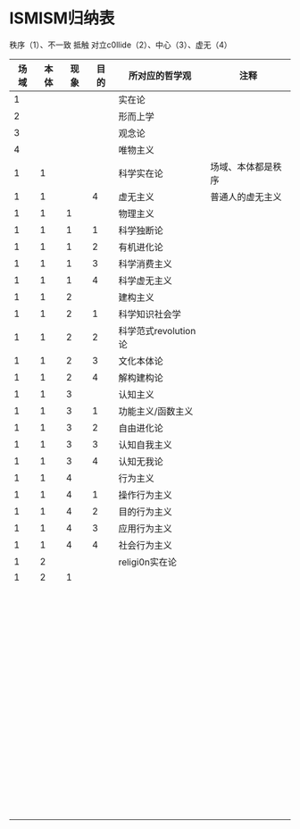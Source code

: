 # ISMISM归纳表

秩序（1）、不一致 抵触 对立c0llide（2）、中心（3）、虚无（4）

| 场域 | 本体 | 现象 | 目的 | 所对应的哲学观    | 注释               |
| ---- | ---- | ---- | ---- | ----------------- | ------------------ |
| 1    |      |      |      | 实在论            |                    |
| 2    |      |      |      | 形而上学          |                    |
| 3    |      |      |      | 观念论            |                    |
| 4    |      |      |      | 唯物主义          |                    |
| 1    | 1    |      |      | 科学实在论        | 场域、本体都是秩序 |
| 1    | 1    |      | 4    | 虚无主义          | 普通人的虚无主义   |
| 1    | 1    | 1    |      | 物理主义          |                    |
| 1    | 1    | 1    | 1    | 科学独断论        |                    |
| 1    | 1    | 1    | 2    | 有机进化论        |                    |
| 1    | 1    | 1    | 3    | 科学消费主义      |                    |
| 1    | 1    | 1    | 4    | 科学虚无主义      |                    |
| 1    | 1    | 2    |      | 建构主义          |                    |
| 1    | 1    | 2    | 1    | 科学知识社会学    |                    |
| 1    | 1    | 2    | 2    | 科学范式revolution论    |                    |
| 1    | 1    | 2    | 3    | 文化本体论        |                    |
| 1    | 1    | 2    | 4    | 解构建构论        |                    |
| 1    | 1    | 3    |      | 认知主义          |                    |
| 1    | 1    | 3    | 1    | 功能主义/函数主义 |                    |
| 1    | 1    | 3    | 2    | 自由进化论        |                    |
| 1    | 1    | 3    | 3    | 认知自我主义      |                    |
| 1    | 1    | 3    | 4    | 认知无我论        |                    |
| 1    | 1    | 4    |      | 行为主义          |                    |
| 1    | 1    | 4    | 1    | 操作行为主义      |                    |
| 1    | 1    | 4    | 2    | 目的行为主义      |                    |
| 1    | 1    | 4    | 3    | 应用行为主义      |                    |
| 1    | 1    | 4    | 4    | 社会行为主义      |                    |
| 1    | 2    |      |      | religi0n实在论        |                    |
| 1 | 2 | 1 |      |                   |                    |
|      |      |      |      |                   |                    |
|      |      |      |      |                   |                    |
|      |      |      |      |                   |                    |
|      |      |      |      |                   |                    |
|      |      |      |      |                   |                    |
|      |      |      |      |                   |                    |
|      |      |      |      |                   |                    |
|      |      |      |      |                   |                    |
|      |      |      |      |                   |                    |
|      |      |      |      |                   |                    |
|      |      |      |      |                   |                    |
|      |      |      |      |                   |                    |
|      |      |      |      |                   |                    |
|      |      |      |      |                   |                    |
|      |      |      |      |                   |                    |
|      |      |      |      |                   |                    |
|      |      |      |      |                   |                    |
|      |      |      |      |                   |                    |
|      |      |      |      |                   |                    |
|      |      |      |      |                   |                    |
|      |      |      |      |                   |                    |
|      |      |      |      |                   |                    |
|      |      |      |      |                   |                    |
|      |      |      |      |                   |                    |
|      |      |      |      |                   |                    |
|      |      |      |      |                   |                    |
|      |      |      |      |                   |                    |
|      |      |      |      |                   |                    |
|      |      |      |      |                   |                    |
|      |      |      |      |                   |                    |
|      |      |      |      |                   |                    |
|      |      |      |      |                   |                    |
|      |      |      |      |                   |                    |
|      |      |      |      |                   |                    |
|      |      |      |      |                   |                    |
|      |      |      |      |                   |                    |
|      |      |      |      |                   |                    |
|      |      |      |      |                   |                    |
|      |      |      |      |                   |                    |
|      |      |      |      |                   |                    |
|      |      |      |      |                   |                    |
|      |      |      |      |                   |                    |
|      |      |      |      |                   |                    |
|      |      |      |      |                   |                    |
|      |      |      |      |                   |                    |
|      |      |      |      |                   |                    |
|      |      |      |      |                   |                    |
|      |      |      |      |                   |                    |
|      |      |      |      |                   |                    |
|      |      |      |      |                   |                    |
|      |      |      |      |                   |                    |
|      |      |      |      |                   |                    |
|      |      |      |      |                   |                    |
|      |      |      |      |                   |                    |
|      |      |      |      |                   |                    |
|      |      |      |      |                   |                    |
|      |      |      |      |                   |                    |
|      |      |      |      |                   |                    |
|      |      |      |      |                   |                    |
|      |      |      |      |                   |                    |
|      |      |      |      |                   |                    |
|      |      |      |      |                   |                    |
|      |      |      |      |                   |                    |
|      |      |      |      |                   |                    |
|      |      |      |      |                   |                    |
|      |      |      |      |                   |                    |
|      |      |      |      |                   |                    |
|      |      |      |      |                   |                    |
|      |      |      |      |                   |                    |
|      |      |      |      |                   |                    |

